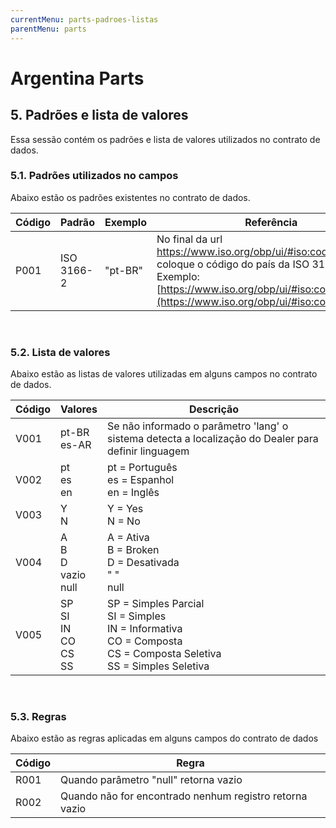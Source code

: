 ```yaml
---
currentMenu: parts-padroes-listas
parentMenu: parts
---
```


# Argentina Parts

## 5. Padrões e lista de valores
Essa sessão contém os padrões e lista de valores utilizados no contrato de dados.
### 5.1. Padrões utilizados no campos
Abaixo estão os padrões existentes no contrato de dados.

|Código|Padrão|Exemplo|Referência|
|------|------|-------|----------|
|P001|ISO 3166-2|"pt-BR"|No final da url https://www.iso.org/obp/ui/#iso:code:3166: coloque o código do país da ISO 3166-2.<br/> Exemplo: [https://www.iso.org/obp/ui/#iso:code:3166:BR](https://www.iso.org/obp/ui/#iso:code:3166:BR)|
<br/>

### 5.2. Lista de valores
Abaixo estão as listas de valores utilizadas em alguns campos no contrato de dados.

|Código|Valores|Descrição|
|------|-------|---------|
|V001|pt-BR<br>es-AR|Se não informado o parâmetro 'lang' o sistema detecta a localização do Dealer para definir linguagem|
|V002|pt<br/>es<br/>en|pt = Português<br/>es = Espanhol<br/>en = Inglês<br/>|
|V003|Y<br/>N|Y = Yes<br/>N = No|
|V004|A<br/>B<br/>D<br/>vazio<br/>null|A = Ativa<br/>B = Broken<br/>D = Desativada<br/>" "<br/>null|
|V005|SP<br/>SI<br/>IN<br/>CO<br/>CS<br/>SS|SP = Simples Parcial<br/>SI = Simples<br/>IN = Informativa<br/>CO = Composta</br>CS = Composta Seletiva<br/>SS = Simples Seletiva|

<br/>

### 5.3. Regras
Abaixo estão as regras aplicadas em alguns campos do contrato de dados

|Código|Regra|
|------|-----|
|R001	|Quando parâmetro "null" retorna vazio|
|R002	|Quando não for encontrado nenhum registro retorna vazio|
